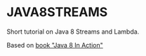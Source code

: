 # JAVA8STREAMS
Short tutorial on Java 8 Streams and Lambda.

Based on [book "Java 8 In Action"](https://www.manning.com/books/java-8-in-action)
